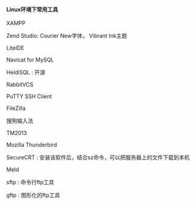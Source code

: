 #### Linux环境下常用工具

XAMPP

Zend Studio: Courier New字体， Vibrant Ink主题

LiteIDE

Navicat for MySQL

HeidiSQL : 开源

RabbitVCS

PuTTY SSH Client

FileZilla

搜狗输入法

TM2013

Mozilla Thunderbird

SecureCRT : 安装该软件后，结合sz命令，可以把服务器上的文件下载到本机

Meld

sftp : 命令行ftp工具

gftp : 图形化的ftp工具
